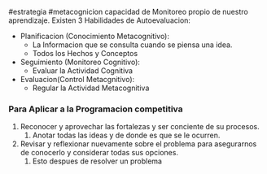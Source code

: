#estrategia #metacognicion 
capacidad de Monitoreo propio de nuestro aprendizaje.
Existen 3 Habilidades de Autoevaluacion:
- Planificacion (Conocimiento Metacognitivo):
	- La Informacion que se consulta cuando se piensa una idea.
	- Todos los Hechos y Conceptos
- Seguimiento (Monitoreo Cognitivo):
	- Evaluar la Actividad Cognitiva
- Evaluacion(Control Metacgnitivo):
	-  Regular la Actividad Metacognitiva
### Para Aplicar a la Programacion competitiva 
1. Reconocer y aprovechar las fortalezas y ser conciente de su procesos.
	1. Anotar todas las ideas y de donde es que se le ocurren. 
2. Revisar y reflexionar nuevamente sobre el problema para asegurarnos de conocerlo y considerar todas sus opciones.
	1. Esto despues de resolver un problema
